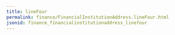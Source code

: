 ```yaml
---
title: lineFour
permalink: finance/FinancialInstitutionAddress.lineFour.html
jsonid: finance_financialinstitutionaddress_linefour
---
```

